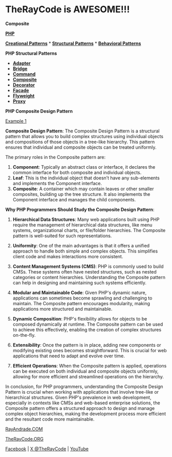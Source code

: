# TheRayCode is AWESOME!!!

**Composite**

**[PHP](../README.md)**  

**[Creational Patterns](../../Creational/README.md)** * **[Structural Patterns](./README.md)** * **[Behavioral Patterns](../../Behavioral/README.md)**

**PHP Structural Patterns**

 * **[Adapter](../Adapter/README.md)**
 * **[Bridge](../Bridge/README.md)**
 * **[Command](../Command/README.md)**
 * **[Composite](./README.md)**
 * **[Decorator](../Decorator/README.md)**
 * **[Facade](../Facade/README.md)**
 * **[Flyweight](../Flyweight/README.md)**
 * **[Proxy](../Proxy/README.md)**

**PHP Composite Design Pattern**

[Example 1](./CE1/README.md)  

**Composite Design Pattern**:
The Composite Design Pattern is a structural pattern that allows you to build complex structures using individual objects and compositions of those objects in a tree-like hierarchy. This pattern ensures that individual and composite objects can be treated uniformly.

The primary roles in the Composite pattern are:
1. **Component**: Typically an abstract class or interface, it declares the common interface for both composite and individual objects.
2. **Leaf**: This is the individual object that doesn’t have any sub-elements and implements the Component interface.
3. **Composite**: A container which may contain leaves or other smaller composites, building up the tree structure. It also implements the Component interface and manages the child components.

**Why PHP Programmers Should Study the Composite Design Pattern**:
1. **Hierarchical Data Structures**: Many web applications built using PHP require the management of hierarchical data structures, like menu systems, organizational charts, or file/folder hierarchies. The Composite pattern is well-suited for such representations.

2. **Uniformity**: One of the main advantages is that it offers a unified approach to handle both simple and complex objects. This simplifies client code and makes interactions more consistent.

3. **Content Management Systems (CMS)**: PHP is commonly used to build CMSs. These systems often have nested structures, such as nested categories or content hierarchies. Understanding the Composite pattern can help in designing and maintaining such systems efficiently.

4. **Modular and Maintainable Code**: Given PHP's dynamic nature, applications can sometimes become sprawling and challenging to maintain. The Composite pattern encourages modularity, making applications more structured and maintainable.

5. **Dynamic Composition**: PHP's flexibility allows for objects to be composed dynamically at runtime. The Composite pattern can be used to achieve this effectively, enabling the creation of complex structures on-the-fly.

6. **Extensibility**: Once the pattern is in place, adding new components or modifying existing ones becomes straightforward. This is crucial for web applications that need to adapt and evolve over time.

7. **Efficient Operations**: When the Composite pattern is applied, operations can be executed on both individual and composite objects uniformly, allowing for more efficient and streamlined operations on the hierarchy.

In conclusion, for PHP programmers, understanding the Composite Design Pattern is crucial when working with applications that involve tree-like or hierarchical structures. Given PHP's prevalence in web development, especially in contexts like CMSs and web-based enterprise solutions, the Composite pattern offers a structured approach to design and manage complex object hierarchies, making the development process more efficient and the resultant code more maintainable.

[RayAndrade.COM](https://www.RayAndrade.com)

[TheRayCode.ORG](https://www.TheRayCode.org)

[Facebook](https://www.facebook.com/TheRayCode/) | [X @TheRayCode](https://www.x.com/TheRayCode/) | [YouTube](https://www.youtube.com/TheRayCode/)
